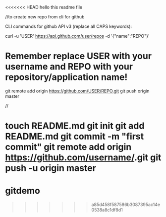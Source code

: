 <<<<<<< HEAD
hello this readme file

//to create new repo from cli for github


CLI commands for github API v3 (replace all CAPS keywords):

curl -u 'USER' https://api.github.com/user/repos -d '{"name":"REPO"}'
# Remember replace USER with your username and REPO with your repository/application name!
git remote add origin https://github.com/USER/REPO.git
git push origin master



//

touch README.md
git init
git add README.md
git commit -m "first commit"
git remote add origin https://github.com/username/<reponame>.git
git push -u origin master
=======
# gitdemo
>>>>>>> a85d458f587586b3087395ac14e0538a8c1df8d1
